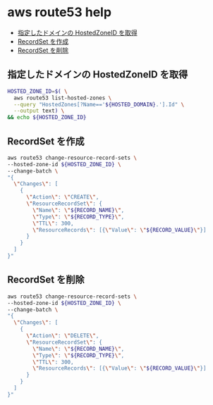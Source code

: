 aws route53 help
===

<!-- TOC -->

- [指定したドメインの HostedZoneID を取得](#指定したドメインの-hostedzoneid-を取得)
- [RecordSet を作成](#recordset-を作成)
- [RecordSet を削除](#recordset-を削除)

<!-- /TOC -->

<a id="markdown-指定したドメインの-hostedzoneid-を取得" name="指定したドメインの-hostedzoneid-を取得"></a>
## 指定したドメインの HostedZoneID を取得

```bash
HOSTED_ZONE_ID=$( \
  aws route53 list-hosted-zones \
  --query "HostedZones[?Name=='${HOSTED_DOMAIN}.'].Id" \
  --output text) \
&& echo ${HOSTED_ZONE_ID}
```

<a id="markdown-recordset-を作成" name="recordset-を作成"></a>
## RecordSet を作成

```bash
aws route53 change-resource-record-sets \
--hosted-zone-id ${HOSTED_ZONE_ID} \
--change-batch \
"{
  \"Changes\": [
    {
      \"Action\": \"CREATE\",
      \"ResourceRecordSet\": {
        \"Name\": \"${RECORD_NAME}\",
        \"Type\": \"${RECORD_TYPE}\",
        \"TTL\": 300,
        \"ResourceRecords\": [{\"Value\": \"${RECORD_VALUE}\"}]
      }
    }
  ]
}"
```

<a id="markdown-recordset-を削除" name="recordset-を削除"></a>
## RecordSet を削除

```bash
aws route53 change-resource-record-sets \
--hosted-zone-id ${HOSTED_ZONE_ID} \
--change-batch \
"{
  \"Changes\": [
    {
      \"Action\": \"DELETE\",
      \"ResourceRecordSet\": {
        \"Name\": \"${RECORD_NAME}\",
        \"Type\": \"${RECORD_TYPE}\",
        \"TTL\": 300,
        \"ResourceRecords\": [{\"Value\": \"${RECORD_VALUE}\"}]
      }
    }
  ]
}"
```